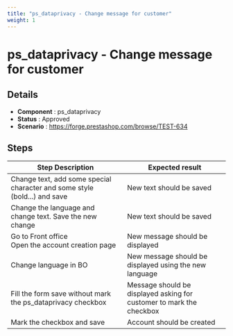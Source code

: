 ```yaml
---
title: "ps_dataprivacy - Change message for customer"
weight: 1
---
```


# ps_dataprivacy - Change message for customer
## Details
* **Component** : ps_dataprivacy
* **Status** : Approved
* **Scenario** : https://forge.prestashop.com/browse/TEST-634

## Steps
| Step Description | Expected result |
| ----- | ----- |
| Change text, add some special character and some style (bold...) and save | New text should be saved |
| Change the language and change text. Save the new change | New text should be saved |
| Go to Front office <br>Open the account creation page | New message should be displayed |
| Change language in BO | New message should be displayed using the new language |
| Fill the form save without mark the ps_dataprivacy checkbox | Message should be displayed asking for customer to mark the checkbox |
| Mark the checkbox and save | Account should be created |